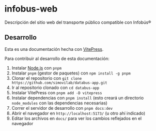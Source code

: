 # infobus-web

Descripción del sitio web del transporte público compatible con Infobús®

## Desarrollo

Esta es una documentación hecha con [VitePress](https://vitepress.dev/guide/getting-started).

Para contribuir al desarrollo de esta documentación:

1. Instalar [Node.js](https://nodejs.org/en/download) con `pnpm`
1. Instalar `pnpm` (gestor de paquetes) con `npm install -g pnpm`
1. Clonar el repositorio con `git clone https://github.com/simovilab/databus-app.git`
1. Ir al repositorio clonado con `cd databus-app`
1. Instalar VitePress con `pnpm add -D vitepress`
1. Instalar dependencias con `pnpm install` (esto creará un directorio `node_modules` con las dependencias necesarias)
1. Correr el servidor de desarrollo con `pnpm docs:dev`
1. Abrir el navegador en `http://localhost:5173/` (u otro ahí indicado)
1. Editar los archivos en `docs/` para ver los cambios reflejados en el navegador
